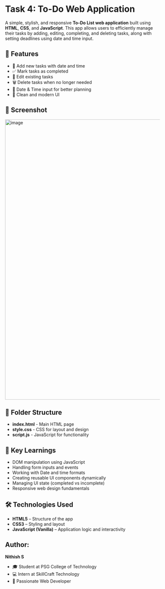 # Task 4: To-Do Web Application

A simple, stylish, and responsive **To-Do List web application** built using **HTML**, **CSS**, and **JavaScript**. This app allows users to efficiently manage their tasks by adding, editing, completing, and deleting tasks, along with setting deadlines using date and time input.

## 🚀 Features

- 📌 Add new tasks with date and time
- ✅ Mark tasks as completed
- 📝 Edit existing tasks
- 🗑️ Delete tasks when no longer needed
- 📅 Date & Time input for better planning
- 🎨 Clean and modern UI

## 📸 Screenshot

<img width="1905" height="909" alt="image" src="https://github.com/user-attachments/assets/7738ba34-80ad-4dd7-bd97-9381cbf9b65f" />


## 📂 Folder Structure

 - **index.html** - Main HTML page
 - **style.css** - CSS for layout and design
 - **script.js** - JavaScript for functionality

## 🧠 Key Learnings

- DOM manipulation using JavaScript
- Handling form inputs and events
- Working with Date and time formats
- Creating reusable UI components dynamically
- Managing UI state (completed vs incomplete)
- Responsive web design fundamentals
  
## 🛠️ Technologies Used

- **HTML5** – Structure of the app
- **CSS3** – Styling and layout
- **JavaScript (Vanilla)** – Application logic and interactivity

## Author:
**Nithish S**
- 🎓 Student at PSG College of Technology
- 💻 Intern at SkillCraft Technology
- 🎯 Passionate Web Developer




